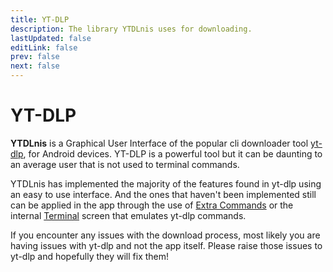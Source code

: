 ```yaml
---
title: YT-DLP
description: The library YTDLnis uses for downloading.
lastUpdated: false
editLink: false
prev: false
next: false
---
```


# YT-DLP

**YTDLnis** is a Graphical User Interface of the popular cli downloader tool [yt-dlp](https://github.com/yt-dlp/yt-dlp), for Android devices.
YT-DLP is a powerful tool but it can be daunting to an average user that is not used to terminal commands. 

YTDLnis has implemented the majority of the features found in yt-dlp using an easy to use interface. And the ones that haven't been implemented still can be applied in the app through the use of [Extra Commands](/docs/guides/extra-commands) or the internal [Terminal](/docs/guides/terminal) screen that emulates yt-dlp commands.

If you encounter any issues with the download process, most likely you are having issues with yt-dlp and not the app itself. Please raise those issues to yt-dlp and hopefully they will fix them! 
